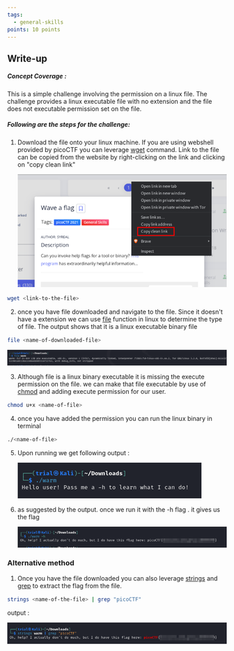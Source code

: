 ```yaml
---
tags:
  - general-skills
points: 10 points
---
```

## Write-up

##### Concept Coverage :
This is a simple challenge involving the permission on a linux file. The challenge provides a linux executable file with no extension and the file does not executable permission set on the file. 

##### Following are the steps for the challenge: 
1. Download the file onto your linux machine. 
    If you are using webshell provided by picoCTF you can leverage [wget](https://www.geeksforgeeks.org/wget-command-in-linux-unix) command. 
    Link to the file can be copied from the website by right-clicking on the link and clicking on "copy clean link"
    
    ![clean-link](assets/Wave-a-flag/clean-link.png)

``` bash
wget <link-to-the-file>
```

2. once you have file downloaded and navigate to the file. Since it doesn't have a extension we can use [file](https://www.geeksforgeeks.org/file-command-in-linux-with-examples/) function in linux to determine the type of file. The output shows that it is a linux executable binary file
   
``` bash
file <name-of-downloaded-file>
```
   
   ![file-output](assets/Wave-a-flag/file-output.png)

3. Although file is a linux binary executable it is missing the execute permission on the file. we can make that file executable by use of [chmod](https://www.geeksforgeeks.org/chmod-command-linux/) and adding execute permission for our user. 
   
``` bash
chmod u+x <name-of-file>
```

4. once you have added the permission you can run the linux binary in terminal
   
``` bash
./<name-of-file>
```

5. Upon running we get following output : 
   
   ![file-run](assets/Wave-a-flag/file-run.png)

6. as suggested by the output. once we run it with the -h flag . it gives us the flag 
   
   ![file-run-final](assets/Wave-a-flag/file-run-final.png)

### Alternative method
1. Once you have the file downloaded you can also leverage [strings](https://www.javatpoint.com/linux-strings-command) and [grep](https://www.geeksforgeeks.org/grep-command-in-unixlinux) to extract the flag from the file. 
   
```bash
strings <name-of-the-file> | grep "picoCTF"
```

output : 

![file-strings](assets/Wave-a-flag/file-strings.png)

